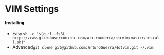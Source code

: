 # VIM Settings

#### Installing
- Easy `sh -c "$(curl -fsSL https://raw.githubusercontent.com/ArturoGuerra/dotvim/master/install.sh)"` 
- Advanced`git clone git@github.com:ArturoGuerra/dotvim.git ~/.vim`
